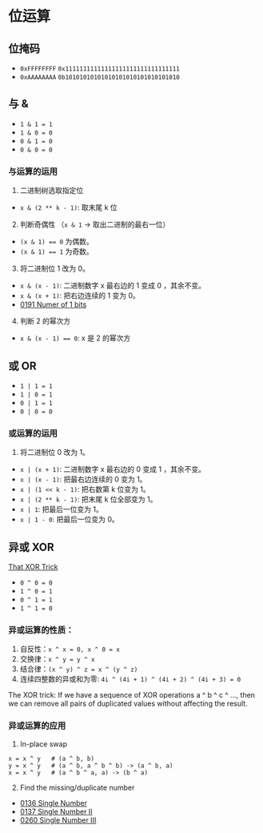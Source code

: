 # 位运算

## 位掩码

- `0xFFFFFFFF` `0x11111111111111111111111111111111`
- `0xAAAAAAAA` `0b10101010101010101010101010101010`

## 与 &

- `1 & 1 = 1`
- `1 & 0 = 0`
- `0 & 1 = 0`
- `0 & 0 = 0`

### 与运算的运用

1. 二进制树选取指定位

- `x & (2 ** k - 1)`: 取末尾 k 位

2. 判断奇偶性 （`x & 1` -> 取出二进制的最右一位）

- `(x & 1) == 0` 为偶数。
- `(x & 1) == 1` 为奇数。

3. 将二进制位 1 改为 0。

- `x & (x - 1)`: 二进制数字 x 最右边的 1 变成 0 ，其余不变。
- `x & (x + 1)`: 把右边连续的 1 变为 0。
- [0191 Numer of 1 bits](https://leetcode.com/problems/number-of-1-bits/)

4. 判断 2 的幂次方

- `x & (x - 1) == 0`: x 是 2 的幂次方

## 或 OR

- `1 | 1 = 1`
- `1 | 0 = 1`
- `0 | 1 = 1`
- `0 | 0 = 0`

### 或运算的运用

1. 将二进制位 0 改为 1。

- `x | (x + 1)`: 二进制数字 x 最右边的 0 变成 1 ，其余不变。
- `x | (x - 1)`: 把最右边连续的 0 变为 1。
- `x | (1 << k - 1)`: 把右数第 k 位变为 1。
- `x | (2 ** k - 1)`: 把末尾 k 位全部变为 1。
- `x | 1`: 把最后一位变为 1。
- `x | 1 - 0`: 把最后一位变为 0。

## 异或 XOR

[That XOR Trick](https://florian.github.io/xor-trick/)

- `0 ^ 0 = 0`
- `1 ^ 0 = 1`
- `0 ^ 1 = 1`
- `1 ^ 1 = 0`

### 异或运算的性质：

1. 自反性：`x ^ x = 0, x ^ 0 = x`
2. 交换律：`x ^ y = y ^ x`
3. 结合律：`(x ^ y) ^ z = x ^ (y ^ z)`
4. 连续四整数的异或和为零: `4i ^ (4i + 1) ^ (4i + 2) ^ (4i + 3) = 0`

The XOR trick: If we have a sequence of XOR operations a ^ b ^ c ^ ..., then we can remove all pairs of duplicated values without affecting the result.

### 异或运算的应用

1. In-place swap

```
x = x ^ y   # (a ^ b, b)
y = x ^ y   # (a ^ b, a ^ b ^ b) -> (a ^ b, a)
x = x ^ y   # (a ^ b ^ a, a) -> (b ^ a)
```

2. Find the missing/duplicate number

- [0136 Single Number](https://leetcode.com/problems/single-number/)
- [0137 Single Number II](https://leetcode.com/problems/single-number-ii/)
- [0260 Single Number III](https://leetcode.com/problems/single-number-iii/)
